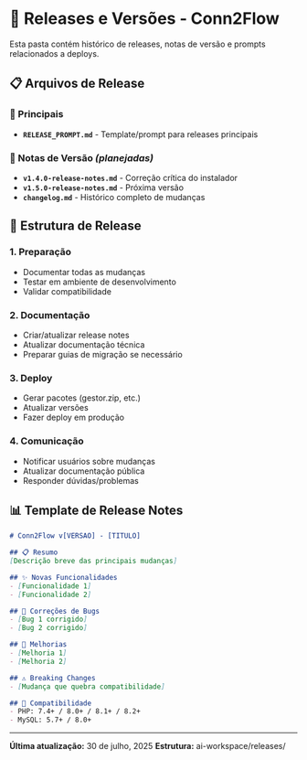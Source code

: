 # 🚀 Releases e Versões - Conn2Flow

Esta pasta contém histórico de releases, notas de versão e prompts relacionados a deploys.

## 📋 Arquivos de Release

### 🎯 Principais
- **`RELEASE_PROMPT.md`** - Template/prompt para releases principais

### 📝 Notas de Versão *(planejadas)*
- **`v1.4.0-release-notes.md`** - Correção crítica do instalador
- **`v1.5.0-release-notes.md`** - Próxima versão
- **`changelog.md`** - Histórico completo de mudanças

## 🎯 Estrutura de Release

### 1. Preparação
- Documentar todas as mudanças
- Testar em ambiente de desenvolvimento
- Validar compatibilidade

### 2. Documentação
- Criar/atualizar release notes
- Atualizar documentação técnica
- Preparar guias de migração se necessário

### 3. Deploy
- Gerar pacotes (gestor.zip, etc.)
- Atualizar versões
- Fazer deploy em produção

### 4. Comunicação
- Notificar usuários sobre mudanças
- Atualizar documentação pública
- Responder dúvidas/problemas

## 📊 Template de Release Notes

```markdown
# Conn2Flow v[VERSAO] - [TITULO]

## 📋 Resumo
[Descrição breve das principais mudanças]

## ✨ Novas Funcionalidades
- [Funcionalidade 1]
- [Funcionalidade 2]

## 🐛 Correções de Bugs
- [Bug 1 corrigido]
- [Bug 2 corrigido]

## 🔧 Melhorias
- [Melhoria 1]
- [Melhoria 2]

## ⚠️ Breaking Changes
- [Mudança que quebra compatibilidade]

## 📱 Compatibilidade
- PHP: 7.4+ / 8.0+ / 8.1+ / 8.2+
- MySQL: 5.7+ / 8.0+
```

---
**Última atualização:** 30 de julho, 2025
**Estrutura:** ai-workspace/releases/

